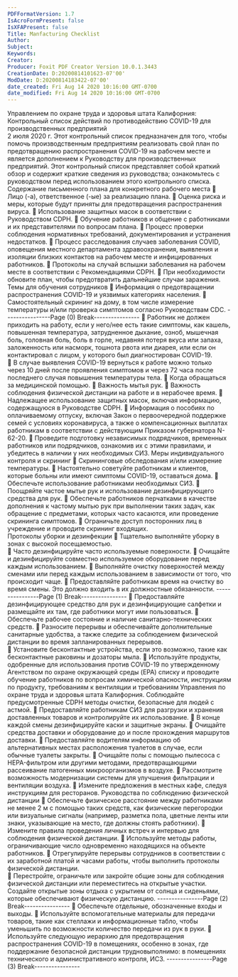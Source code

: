 ```yaml
---
PDFFormatVersion: 1.7
IsAcroFormPresent: false
IsXFAPresent: false
Title: Manfacturing Checklist
Author: 
Subject: 
Keywords: 
Creator: 
Producer: Foxit PDF Creator Version 10.0.1.3443
CreationDate: D:20200814101623-07'00'
ModDate: D:20200814183422-07'00'
date_created: Fri Aug 14 2020 10:16:00 GMT-0700
date_modified: Fri Aug 14 2020 10:16:00 GMT-0700
---
```

Управлением по охране труда и здоровья штата 
Калифорния: Контрольный список действий по 
противодействию COVID-19 
для производственных предприятий  
2 июля 2020 г. 
Этот контрольный список предназначен для того, чтобы помочь производственным 
предприятиям реализовать свой план по предотвращению распространения COVID-19 на 
рабочем месте и является дополнением к Руководству для производственных предприятий. 
Этот контрольный список представляет собой краткий обзор и содержит краткие сведения 
из руководства; ознакомьтесь с руководством перед использованием этого контрольного 
списка. 
Содержание письменного плана для 
конкретного рабочего места 
 Лицо (-а), ответственное (-ые) за реализацию плана. 
 Оценка риска и меры, которые будут приняты для предотвращения 
распространения вируса. 
 Использование защитных масок в соответствии с Руководством CDPH. 
 Обучение работников и общение с работниками и их представителями по 
вопросам плана. 
 Процесс проверки соблюдения нормативных требований, 
документирования и устранения недостатков. 
 Процесс расследования случаев заболевания COVID, оповещения местного 
департамента здравоохранения, выявления и изоляции близких контактов на 
рабочем месте и инфицированных работников. 
 Протоколы на случай вспышки заболевания на рабочем месте в 
соответствии с Рекомендациями CDPH. 
 При необходимости обновите план, чтобы предотвратить дальнейшие случаи 
заражения.   
Темы для обучения сотрудников 
 Информация о предотвращении распространения COVID-19 и уязвимых 
категориях населения. 
 Самостоятельный скрининг на дому, в том числе измерение температуры 
и/или проверка симптомов согласно Руководствам CDC. 
----------------Page (0) Break----------------
 Работник не должен приходить на работу, если у него/нее есть такие 
симптомы, как кашель, повышенная температура, затрудненное дыхание, 
озноб, мышечная боль, головная боль, боль в горле, недавняя потеря вкуса 
или запаха, заложенность или насморк, тошнота рвота или диарея, или если 
он контактировал с лицом, у которого был диагностирован COVID-19.  
 В случае выявления COVID-19 вернуться к работе можно только через 10 дней 
после проявления симптомов и через 72 часа после последнего случая 
повышения температуры тела. 
 Когда обращаться за медицинской помощью. 
 Важность мытья рук. 
 Важность соблюдения физической дистанции на работе и в нерабочее время. 
 Надлежащее использование защитных масок, включая информацию, 
содержащуюся в Руководстве CDPH. 
 Информация о пособиях по оплачиваемому отпуску, включая Закон о 
первоочередной поддержке семей с условиях коронавируса, а также о 
компенсационных выплатах работникам в соответствии с действующим 
Приказом губернатора N-62-20. 
 Проведите подготовку независимых подрядчиков, временных работников или 
подрядчиков, ознакомив их с этими правилами, и убедитесь в наличии у них 
необходимых СИЗ. 
Меры индивидуального контроля и скрининг 
 Скрининговые обследования и/или измерение температуры. 
 Настоятельно советуйте работникам и клиентов, которые больны или имеют 
симптомы COVID-19, оставаться дома. 
 Обеспечьте использование работниками необходимых СИЗ. 
 Поощряйте частое мытье рук и использование дезинфицирующего средства 
для рук. 
 Обеспечьте работников перчатками в качестве дополнения к частому мытью 
рук при выполнении таких задач, как обращение с предметами, которых 
часто касаются, или проведение скрининга симптомов. 
 Ограничьте доступ посторонних лиц в учреждение и проводите скрининг 
входящих.   
Протоколы уборки и дезинфекции 
 Тщательно выполняйте уборку в зонах с высокой посещаемостью.  
 Часто дезинфицируйте часто используемые поверхности. 
 Очищайте и дезинфицируйте совместно используемое оборудование 
перед каждым использованием. 
 Выполняйте очистку поверхностей между сменами или перед каждым 
использованием в зависимости от того, что происходит чаще. 
 Предоставляйте работникам время на очистку во время смены. Это должно 
входить в их должностные обязанности. 
----------------Page (1) Break----------------
 Предоставляйте дезинфицирующее средство для рук и дезинфицирующие 
салфетки и размещайте их там, где работники могут ими пользоваться. 
 Обеспечьте рабочее состояние и наличие санитарно-технических средств. 
 Разносите перерывы и обеспечивайте дополнительные санитарные 
удобства, а также следите за соблюдением физической дистанции во время 
запланированных перерывов.  
 Установите бесконтактные устройства, если это возможно, такие как 
бесконтактные раковины и дозаторы мыла. 
 Используйте продукты, одобренные для использования против COVID-19 по 
утвержденному Агентством по охране окружающей среды (EPA) списку и 
проводите обучение работников по вопросам химической опасности, 
инструкциям по продукту, требованиям к вентиляции и требованиям 
Управления по охране труда и здоровья штата Калифорния. Соблюдайте 
предусмотренные CDPH методы очистки, безопасные для людей с астмой. 
 Предоставляйте работникам СИЗ для разгрузки и хранения доставленных 
товаров и контролируйте их использование. 
 В конце каждой смены дезинфицируйте каски и защитные экраны. 
 Очищайте средства доставки и оборудование до и после прохождения 
маршрутов доставки. 
 Предоставляйте водителям информацию об альтернативных местах 
расположения туалетов в случае, если обычные туалеты закрыты. 
 Очищайте полы с помощью пылесоса с HEPA-фильтром или другими 
методами, предотвращающими рассеивание патогенных 
микроорганизмов в воздухе. 
 Рассмотрите возможность модернизации системы для улучшения 
фильтрации и вентиляции воздуха. 
 Измените предложения в местных кафе, следуя инструкциям для ресторанов. 
Руководства по соблюдению физической 
дистанции 
 Обеспечьте физическое расстояние между работниками не менее 2 м с 
помощью таких средств, как физические перегородки или визуальные 
сигналы (например, разметка пола, цветные ленты или знаки, указывающие 
на место, где должны стоять работники). 
 Измените правила проведения личных встреч и интервью для соблюдения 
физической дистанции. 
 Используйте методы работы, ограничивающие число одновременно 
находящихся на объекте работников. 
 Отрегулируйте перерывы сотрудников в соответствии с их заработной платой 
и часами работы, чтобы выполнить протоколы физической дистанции.  
 Перестройте, ограничьте или закройте общие зоны для соблюдения 
физической дистанции или переместитесь на открытые участки. Создайте 
открытые зоны отдыха с укрытием от солнца и сиденьями, которые 
обеспечивают физическую дистанцию. 
----------------Page (2) Break----------------
 Обеспечьте отдельные, обозначенные входы и выходы. 
 Используйте вспомогательные материалы для передачи товаров, такие как 
стеллажи и информационные табло, чтобы уменьшить по возможности 
количество передачи из рук в руки. 
 Используйте следующую иерархию для предотвращения распространения 
COVID-19 в помещениях, особенно в зонах, где поддержание безопасной 
дистанции трудновыполнимо: в помещениях технического и 
административного контроля, ИСЗ. 
----------------Page (3) Break----------------
